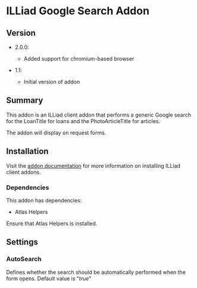 # ILLiad Google Search Addon

## Version

- 2.0.0:

    - Added support for chromium-based browser

- 1.1:

    - Initial version of addon

## Summary
This addon is an ILLiad client addon that performs a generic Google search for the LoanTitle for loans and the PhotoArticleTitle for articles. 

The addon will display on request forms. 

## Installation

Visit the [addon documentation](https://atlas-sys.atlassian.net/wiki/spaces/ILLiadAddons/pages/3149384/Installing+Addons) for more information on installing ILLiad client addons.

### Dependencies 

This addon has dependencies:

*    Atlas Helpers

Ensure that Atlas Helpers is installed.

## Settings

### AutoSearch
Defines whether the search should be automatically performed when the form opens. Default value is "*true*"